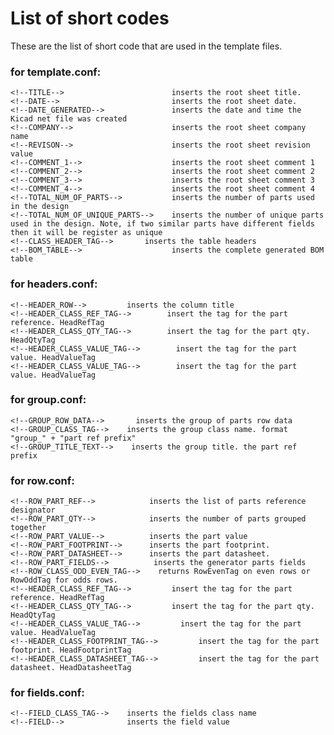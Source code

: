 # List of short codes

These are the list of short code that are used in the template files.

### for template.conf:
    <!--TITLE-->                        inserts the root sheet title.
    <!--DATE-->                         inserts the root sheet date.
    <!--DATE_GENERATED-->               inserts the date and time the Kicad net file was created
    <!--COMPANY-->                      inserts the root sheet company name
    <!--REVISON-->                      inserts the root sheet revision value
    <!--COMMENT_1-->                    inserts the root sheet comment 1
    <!--COMMENT_2-->                    inserts the root sheet comment 2
    <!--COMMENT_3-->                    inserts the root sheet comment 3
    <!--COMMENT_4-->                    inserts the root sheet comment 4
    <!--TOTAL_NUM_OF_PARTS-->           inserts the number of parts used in the design
    <!--TOTAL_NUM_OF_UNIQUE_PARTS-->    inserts the number of unique parts used in the design. Note, if two similar parts have different fields then it will be register as unique
    <!--CLASS_HEADER_TAG-->       inserts the table headers
    <!--BOM_TABLE-->                    inserts the complete generated BOM table

### for headers.conf:
    <!--HEADER_ROW-->         inserts the column title
    <!--HEADER_CLASS_REF_TAG-->        insert the tag for the part reference. HeadRefTag
    <!--HEADER_CLASS_QTY_TAG-->        insert the tag for the part qty. HeadQtyTag
    <!--HEADER_CLASS_VALUE_TAG-->        insert the tag for the part value. HeadValueTag
    <!--HEADER_CLASS_VALUE_TAG-->        insert the tag for the part value. HeadValueTag

### for group.conf:
    <!--GROUP_ROW_DATA-->       inserts the group of parts row data
    <!--GROUP_CLASS_TAG-->    inserts the group class name. format "group_" + "part ref prefix"
    <!--GROUP_TITLE_TEXT-->    inserts the group title. the part ref prefix

### for row.conf:
    <!--ROW_PART_REF-->            inserts the list of parts reference designator
    <!--ROW_PART_QTY-->            inserts the number of parts grouped together
    <!--ROW_PART_VALUE-->          inserts the part value
    <!--ROW_PART_FOOTPRINT-->      inserts the part footprint.
    <!--ROW_PART_DATASHEET-->      inserts the part datasheet.
    <!--ROW_PART_FIELDS-->          inserts the generator parts fields
    <!--ROW_CLASS_ODD_EVEN_TAG-->    returns RowEvenTag on even rows or RowOddTag for odds rows.
    <!--HEADER_CLASS_REF_TAG-->         insert the tag for the part reference. HeadRefTag
    <!--HEADER_CLASS_QTY_TAG-->         insert the tag for the part qty. HeadQtyTag
    <!--HEADER_CLASS_VALUE_TAG-->         insert the tag for the part value. HeadValueTag
    <!--HEADER_CLASS_FOOTPRINT_TAG-->         insert the tag for the part footprint. HeadFootprintTag
    <!--HEADER_CLASS_DATASHEET_TAG-->         insert the tag for the part datasheet. HeadDatasheetTag


### for fields.conf:
    <!--FIELD_CLASS_TAG-->    inserts the fields class name
    <!--FIELD-->              inserts the field value
